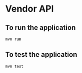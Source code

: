 # Vendor API

## To run the application

```shell
mvn run
```

## To test the application

```shell
mvn test
```
